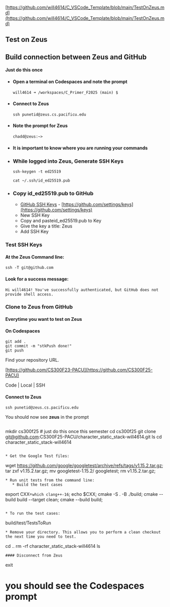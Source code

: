 [https://github.com/will4614/C_VSCode_Template/blob/main/TestOnZeus.md](https://github.com/will4614/C_VSCode_Template/blob/main/TestOnZeus.md)
## Test on Zeus


## Build connection between Zeus and GitHub 
#### Just do this once

* #### Open a terminal on Codespaces and note the prompt
  ```
  will4614 ➜ /workspaces/C_Primer_F2025 (main) $ 
  ```

* #### Connect to Zeus
  ```
  ssh punetid@zeus.cs.pacificu.edu
  ```
* #### Note the prompt for Zeus

  ```
  chadd@zeus:~> 
  ```
* #### It is important to know where you are running your commands

* ### While logged into Zeus, Generate SSH Keys

  ```
  ssh-keygen -t ed25519

  cat ~/.ssh/id_ed25519.pub
  ```
* ### Copy id_ed25519.pub to GitHub

  * [GitHub SSH Keys](https://github.com/settings/keys) - [https://github.com/settings/keys](https://github.com/settings/keys)
  * New SSH Key
  * Copy and pasteid_ed25519.pub to Key
  * Give the key a title: Zeus
  * Add SSH Key


### Test SSH Keys

#### At the Zeus Command line:
```
ssh -T git@github.com
```
#### Look for a success message:
```
Hi will4614! You've successfully authenticated, but GitHub does not provide shell access.
```


### Clone to Zeus from GitHub
#### Everytime you want to test on Zeus

#### On Codespaces
```
git add .
git commit -m "stkPush done!"
git push
```

Find your repository URL.

[https://github.com/CS300F23-PACU](https://github.com/CS300F25-PACU)

Code | Local | SSH

#### Connect to Zeus

```
ssh punetid@zeus.cs.pacificu.edu
```

You should now see **zeus** in the prompt

```

```

mkdir cs300f25 # just do this once this semester
cd cs300f25
git clone git@github.com:CS300F25-PACU/character_static_stack-will4614.git
ls
cd character_static_stack-will4614
```

* Get the Google Test files:
```
wget https://github.com/google/googletest/archive/refs/tags/v1.15.2.tar.gz;
tar zxf v1.15.2.tar.gz;
mv googletest-1.15.2/ googletest;
rm v1.15.2.tar.gz;
```
* Run unit tests from the command line:
   * Build the test cases
   ```
   export CXX=`which clang++-16`;
   echo $CXX;
   cmake -S . -B ./build;
   cmake --build build --target clean;
   cmake --build build;
   ```

   * To run the test cases:
   ```
   build/test/TestsToRun
   ```
* Remove your directory. This allows you to perform a clean checkout the next time you need to test.

  ```
  cd ..
  rm -rf character_static_stack-will4614
  ls
  ```
#### Disconnect from Zeus
```
exit
# you should see the Codespaces prompt
```